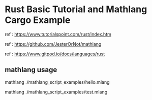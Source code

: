 #  Rust Basic Tutorial and Mathlang Cargo Example

ref : https://www.tutorialspoint.com/rust/index.htm

ref : https://github.com/JesterOrNot/mathlang

ref : https://www.gitpod.io/docs/languages/rust

## mathlang usage

mathlang ./mathlang_script_examples/hello.mlang 

mathlang ./mathlang_script_examples/test.mlang 
